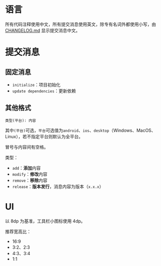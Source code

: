 # 语言

所有代码注释使用中文，所有提交消息使用英文，除专有名词外都使用小写，由 [CHANGELOG.md](CHANGELOG.md) 显示提交消息中文。

# 提交消息

## 固定消息

- `initialize`：项目初始化
- `update dependencies`：更新依赖

## 其他格式

`类型(平台): 内容`

其中`(平台)`可选，`平台`可选值为`android`、`ios`、`desktop`（Windows、MacOS、Linux），若不指定平台则默认为全平台。

冒号与内容间有空格。

类型：

- `add`：**添加**内容
- `modify`：**修改**内容
- `remove`：**移除**内容
- `release`：**版本发行**，消息内容为版本（`x.x.x`）

# UI

以 8dp 为基准，工具栏小图标使用 4dp。

推荐宽高比：

- 16:9
- 3:2、2:3
- 4:3、3:4
- 1:1